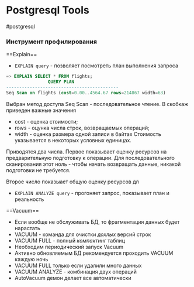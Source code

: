 # Postgresql Tools
#postgresql 

### Инструмент профилирования

==Explain==
- `EXPLAIN query` - позволяет посмотреть план выполнения запроса
```sql
=> EXPLAIN SELECT * FROM flights;
				QUERY PLAN
-------------------------------------------
Seq Scan on flights (cost=0.00..4564.67 rows=214867 width=63)
```
Выбран метод доступа Seq Scan - последовательное чтение.
В скобкаж приведен важные значения
* cost - оценка стоимости;
* rows - оцунка числа строк, возвращаемых операций;
* width - оценка размера одной записи в байтах
Стоимость указывается в некоторых условных единицах.

Приводятся два числа. Первое показывает оценку ресурсов на предварительную подготовку к операции. Для последовательного сканирования этот ноль - чтобы начать возвращать данные, никакой подготовки не требуется.

Второе число показыает общую оценку ресурсов дл
- `EXPLAIN ANALYZE query` - прогоняет запрос, показывает план и реальность

==Vacuum==
- Если вообще не обслуживать БД, то фрагментация данных будет нарастать
- VACUUM - команда для очистки *дохлых* версий строк
- VACUUM FULL - полный *компактинг* таблиц
- Необходим периодический запуск Vacuum
- Активно обновляемым БД рекомендуется проходить VACUUM каждую ночь
- VACUUM FULL только если удалили много данных
- VACUUM ANALYZE - комбинация двух операций
- AutoVacuum демон делает все автоматически